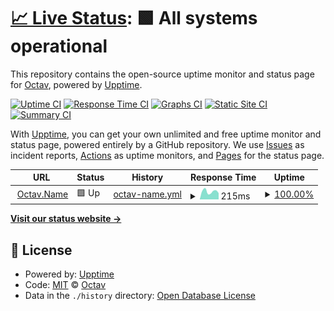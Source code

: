 # [📈 Live Status](https://upptime.octav.name): <!--live status--> **🟩 All systems operational**

This repository contains the open-source uptime monitor and status page for [Octav](https://www.linkedin.com/in/octavianmatei/), powered by [Upptime](https://github.com/upptime/upptime).

[![Uptime CI](https://github.com/tavy315/uptime/workflows/Uptime%20CI/badge.svg)](https://github.com/tavy315/uptime/actions?query=workflow%3A%22Uptime+CI%22)
[![Response Time CI](https://github.com/tavy315/uptime/workflows/Response%20Time%20CI/badge.svg)](https://github.com/tavy315/uptime/actions?query=workflow%3A%22Response+Time+CI%22)
[![Graphs CI](https://github.com/tavy315/uptime/workflows/Graphs%20CI/badge.svg)](https://github.com/tavy315/uptime/actions?query=workflow%3A%22Graphs+CI%22)
[![Static Site CI](https://github.com/tavy315/uptime/workflows/Static%20Site%20CI/badge.svg)](https://github.com/tavy315/uptime/actions?query=workflow%3A%22Static+Site+CI%22)
[![Summary CI](https://github.com/tavy315/uptime/workflows/Summary%20CI/badge.svg)](https://github.com/tavy315/uptime/actions?query=workflow%3A%22Summary+CI%22)

With [Upptime](https://upptime.js.org), you can get your own unlimited and free uptime monitor and status page, powered entirely by a GitHub repository. We use [Issues](https://github.com/tavy315/uptime/issues) as incident reports, [Actions](https://github.com/tavy315/uptime/actions) as uptime monitors, and [Pages](https://upptime.octav.name) for the status page.

<!--start: status pages-->
<!-- This summary is generated by Upptime (https://github.com/upptime/upptime) -->
<!-- Do not edit this manually, your changes will be overwritten -->
<!-- prettier-ignore -->
| URL | Status | History | Response Time | Uptime |
| --- | ------ | ------- | ------------- | ------ |
| <img alt="" src="https://icons.duckduckgo.com/ip3/www.octav.name.ico" height="13"> [Octav.Name](https://www.octav.name) | 🟩 Up | [octav-name.yml](https://github.com/tavy315/uptime/commits/HEAD/history/octav-name.yml) | <details><summary><img alt="Response time graph" src="./graphs/octav-name/response-time-week.png" height="20"> 215ms</summary><br><a href="https://upptime.octav.name/history/octav-name"><img alt="Response time 168" src="https://img.shields.io/endpoint?url=https%3A%2F%2Fraw.githubusercontent.com%2Ftavy315%2Fuptime%2FHEAD%2Fapi%2Foctav-name%2Fresponse-time.json"></a><br><a href="https://upptime.octav.name/history/octav-name"><img alt="24-hour response time 171" src="https://img.shields.io/endpoint?url=https%3A%2F%2Fraw.githubusercontent.com%2Ftavy315%2Fuptime%2FHEAD%2Fapi%2Foctav-name%2Fresponse-time-day.json"></a><br><a href="https://upptime.octav.name/history/octav-name"><img alt="7-day response time 215" src="https://img.shields.io/endpoint?url=https%3A%2F%2Fraw.githubusercontent.com%2Ftavy315%2Fuptime%2FHEAD%2Fapi%2Foctav-name%2Fresponse-time-week.json"></a><br><a href="https://upptime.octav.name/history/octav-name"><img alt="30-day response time 223" src="https://img.shields.io/endpoint?url=https%3A%2F%2Fraw.githubusercontent.com%2Ftavy315%2Fuptime%2FHEAD%2Fapi%2Foctav-name%2Fresponse-time-month.json"></a><br><a href="https://upptime.octav.name/history/octav-name"><img alt="1-year response time 170" src="https://img.shields.io/endpoint?url=https%3A%2F%2Fraw.githubusercontent.com%2Ftavy315%2Fuptime%2FHEAD%2Fapi%2Foctav-name%2Fresponse-time-year.json"></a></details> | <details><summary><a href="https://upptime.octav.name/history/octav-name">100.00%</a></summary><a href="https://upptime.octav.name/history/octav-name"><img alt="All-time uptime 99.99%" src="https://img.shields.io/endpoint?url=https%3A%2F%2Fraw.githubusercontent.com%2Ftavy315%2Fuptime%2FHEAD%2Fapi%2Foctav-name%2Fuptime.json"></a><br><a href="https://upptime.octav.name/history/octav-name"><img alt="24-hour uptime 100.00%" src="https://img.shields.io/endpoint?url=https%3A%2F%2Fraw.githubusercontent.com%2Ftavy315%2Fuptime%2FHEAD%2Fapi%2Foctav-name%2Fuptime-day.json"></a><br><a href="https://upptime.octav.name/history/octav-name"><img alt="7-day uptime 100.00%" src="https://img.shields.io/endpoint?url=https%3A%2F%2Fraw.githubusercontent.com%2Ftavy315%2Fuptime%2FHEAD%2Fapi%2Foctav-name%2Fuptime-week.json"></a><br><a href="https://upptime.octav.name/history/octav-name"><img alt="30-day uptime 100.00%" src="https://img.shields.io/endpoint?url=https%3A%2F%2Fraw.githubusercontent.com%2Ftavy315%2Fuptime%2FHEAD%2Fapi%2Foctav-name%2Fuptime-month.json"></a><br><a href="https://upptime.octav.name/history/octav-name"><img alt="1-year uptime 100.00%" src="https://img.shields.io/endpoint?url=https%3A%2F%2Fraw.githubusercontent.com%2Ftavy315%2Fuptime%2FHEAD%2Fapi%2Foctav-name%2Fuptime-year.json"></a></details>

<!--end: status pages-->

[**Visit our status website →**](https://upptime.octav.name)

## 📄 License

- Powered by: [Upptime](https://github.com/upptime/upptime)
- Code: [MIT](./LICENSE) © [Octav](https://www.linkedin.com/in/octavianmatei/)
- Data in the `./history` directory: [Open Database License](https://opendatacommons.org/licenses/odbl/1-0/)
